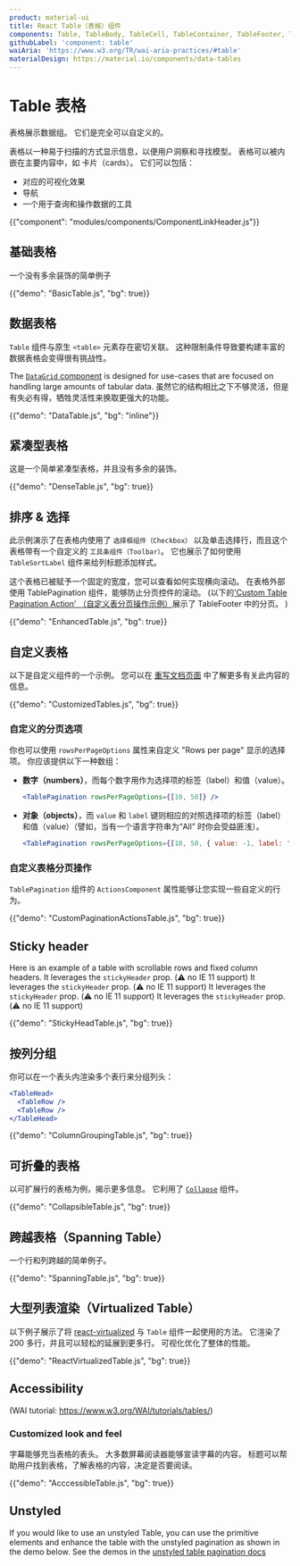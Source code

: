 ```yaml
---
product: material-ui
title: React Table（表格）组件
components: Table, TableBody, TableCell, TableContainer, TableFooter, TableHead, TablePagination, TableRow, TableSortLabel, TablePaginationUnstyled
githubLabel: 'component: table'
waiAria: 'https://www.w3.org/TR/wai-aria-practices/#table'
materialDesign: https://material.io/components/data-tables
---
```


# Table 表格

<p class="description">表格展示数据组。 它们是完全可以自定义的。</p>

表格以一种易于扫描的方式显示信息，以便用户洞察和寻找模型。 表格可以被内嵌在主要内容中，如 卡片（cards）。 它们可以包括：

- 对应的可视化效果
- 导航
- 一个用于查询和操作数据的工具

{{"component": "modules/components/ComponentLinkHeader.js"}}

## 基础表格

一个没有多余装饰的简单例子

{{"demo": "BasicTable.js", "bg": true}}

## 数据表格

`Table` 组件与原生 `<table>` 元素存在密切关联。 这种限制条件导致要构建丰富的数据表格会变得很有挑战性。

The [`DataGrid` component](/x/react-data-grid/) is designed for use-cases that are focused on handling large amounts of tabular data. 虽然它的结构相比之下不够灵活，但是有失必有得，牺牲灵活性来换取更强大的功能。

{{"demo": "DataTable.js", "bg": "inline"}}

## 紧凑型表格

这是一个简单紧凑型表格，并且没有多余的装饰。

{{"demo": "DenseTable.js", "bg": true}}

## 排序 & 选择

此示例演示了在表格内使用了 `选择框组件（Checkbox）` 以及单击选择行，而且这个表格带有一个自定义的 `工具条组件（Toolbar）`。 它也展示了如何使用 `TableSortLabel` 组件来给列标题添加样式。

这个表格已被赋予一个固定的宽度，您可以查看如何实现横向滚动。 在表格外部使用 TablePagination 组件，能够防止分页控件的滚动。 (以下的['Custom Table Pagination Action' （自定义表分页操作示例）](#custom-pagination-actions)展示了 TableFooter 中的分页。 )

{{"demo": "EnhancedTable.js", "bg": true}}

## 自定义表格

以下是自定义组件的一个示例。 您可以在 [重写文档页面](/material-ui/customization/how-to-customize/) 中了解更多有关此内容的信息。

{{"demo": "CustomizedTables.js", "bg": true}}

### 自定义的分页选项

你也可以使用 `rowsPerPageOptions` 属性来自定义 "Rows per page" 显示的选择项。 你应该提供以下一种数组：

- **数字（numbers）**，而每个数字用作为选择项的标签（label）和值（value）。

  ```jsx
  <TablePagination rowsPerPageOptions={[10, 50]} />
  ```

- **对象（objects）**，而 `value` 和 `label` 键则相应的对照选择项的标签（label）和值（value）（譬如，当有一个语言字符串为“All” 时你会受益匪浅）。

  ```jsx
  <TablePagination rowsPerPageOptions={[10, 50, { value: -1, label: 'All' }]} />
  ```

### 自定义表格分页操作

`TablePagination` 组件的 `ActionsComponent` 属性能够让您实现一些自定义的行为。

{{"demo": "CustomPaginationActionsTable.js", "bg": true}}

## Sticky header

Here is an example of a table with scrollable rows and fixed column headers. It leverages the `stickyHeader` prop. (⚠️ no IE 11 support) It leverages the `stickyHeader` prop. (⚠️ no IE 11 support) It leverages the `stickyHeader` prop. (⚠️ no IE 11 support) It leverages the `stickyHeader` prop. (⚠️ no IE 11 support)

{{"demo": "StickyHeadTable.js", "bg": true}}

## 按列分组

你可以在一个表头内渲染多个表行来分组列头：

```jsx
<TableHead>
  <TableRow />
  <TableRow />
</TableHead>
```

{{"demo": "ColumnGroupingTable.js", "bg": true}}

## 可折叠的表格

以可扩展行的表格为例，揭示更多信息。 它利用了 [`Collapse`](/material-ui/api/collapse/) 组件。

{{"demo": "CollapsibleTable.js", "bg": true}}

## 跨越表格（Spanning Table）

一个行和列跨越的简单例子。

{{"demo": "SpanningTable.js", "bg": true}}

## 大型列表渲染（Virtualized Table）

以下例子展示了将 [react-virtualized](https://github.com/bvaughn/react-virtualized) 与 `Table` 组件一起使用的方法。 它渲染了 200 多行，并且可以轻松的延展到更多行。 可视化优化了整体的性能。

{{"demo": "ReactVirtualizedTable.js", "bg": true}}

## Accessibility

(WAI tutorial: <https://www.w3.org/WAI/tutorials/tables/>)

### Customized look and feel

字幕能够充当表格的表头。 大多数屏幕阅读器能够宣读字幕的内容。 标题可以帮助用户找到表格，了解表格的内容，决定是否要阅读。

{{"demo": "AcccessibleTable.js", "bg": true}}

## Unstyled

If you would like to use an unstyled Table, you can use the primitive elements and enhance the table with the unstyled pagination as shown in the demo below. See the demos in the [unstyled table pagination docs](/base/react-table-pagination/)
